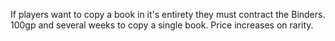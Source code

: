 If players want to copy a book in it's entirety they must contract the Binders. 100gp and several weeks to copy a single book. Price increases on rarity.